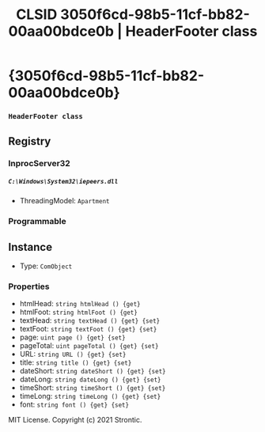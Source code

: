 ﻿---
title: "CLSID 3050f6cd-98b5-11cf-bb82-00aa00bdce0b | HeaderFooter class"
excerpt: What is COM-Object CLSID 3050f6cd-98b5-11cf-bb82-00aa00bdce0b?
---

# {3050f6cd-98b5-11cf-bb82-00aa00bdce0b}

### `HeaderFooter class`

## Registry


### InprocServer32

##### `C:\Windows\System32\iepeers.dll`
* ThreadingModel: `Apartment`

### Programmable


## Instance

* Type: `ComObject`

### Properties

* htmlHead: `string htmlHead () {get} `
* htmlFoot: `string htmlFoot () {get} `
* textHead: `string textHead () {get} {set} `
* textFoot: `string textFoot () {get} {set} `
* page: `uint page () {get} {set} `
* pageTotal: `uint pageTotal () {get} {set} `
* URL: `string URL () {get} {set} `
* title: `string title () {get} {set} `
* dateShort: `string dateShort () {get} {set} `
* dateLong: `string dateLong () {get} {set} `
* timeShort: `string timeShort () {get} {set} `
* timeLong: `string timeLong () {get} {set} `
* font: `string font () {get} {set} `

MIT License. Copyright (c) 2021 Strontic.


